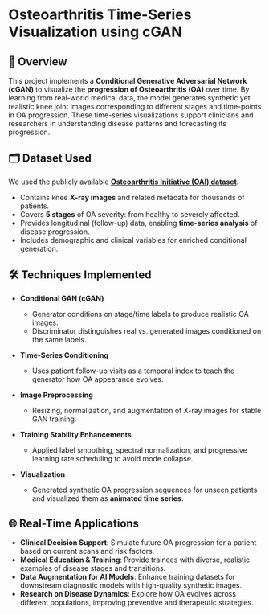 # Osteoarthritis Time-Series Visualization using cGAN

## 📌 Overview  
This project implements a **Conditional Generative Adversarial Network (cGAN)** to visualize the **progression of Osteoarthritis (OA)** over time. By learning from real-world medical data, the model generates synthetic yet realistic knee joint images corresponding to different stages and time-points in OA progression. These time-series visualizations support clinicians and researchers in understanding disease patterns and forecasting its progression.

## 🗂 Dataset Used  
We used the publicly available **[Osteoarthritis Initiative (OAI) dataset](https://www.kaggle.com/datasets/jeftaadriel/osteoarthritis-initiative-oai-dataset)**.  

- Contains knee **X-ray images** and related metadata for thousands of patients.  
- Covers **5 stages** of OA severity: from healthy to severely affected.  
- Provides longitudinal (follow-up) data, enabling **time-series analysis** of disease progression.  
- Includes demographic and clinical variables for enriched conditional generation.

## 🛠 Techniques Implemented  
- **Conditional GAN (cGAN)**  
  - Generator conditions on stage/time labels to produce realistic OA images.  
  - Discriminator distinguishes real vs. generated images conditioned on the same labels.  

- **Time-Series Conditioning**  
  - Uses patient follow-up visits as a temporal index to teach the generator how OA appearance evolves.  

- **Image Preprocessing**  
  - Resizing, normalization, and augmentation of X-ray images for stable GAN training.  

- **Training Stability Enhancements**  
  - Applied label smoothing, spectral normalization, and progressive learning rate scheduling to avoid mode collapse.  

- **Visualization**  
  - Generated synthetic OA progression sequences for unseen patients and visualized them as **animated time series**.  

## 🌐 Real-Time Applications  
- **Clinical Decision Support**: Simulate future OA progression for a patient based on current scans and risk factors.  
- **Medical Education & Training**: Provide trainees with diverse, realistic examples of disease stages and transitions.  
- **Data Augmentation for AI Models**: Enhance training datasets for downstream diagnostic models with high-quality synthetic images.  
- **Research on Disease Dynamics**: Explore how OA evolves across different populations, improving preventive and therapeutic strategies.  
